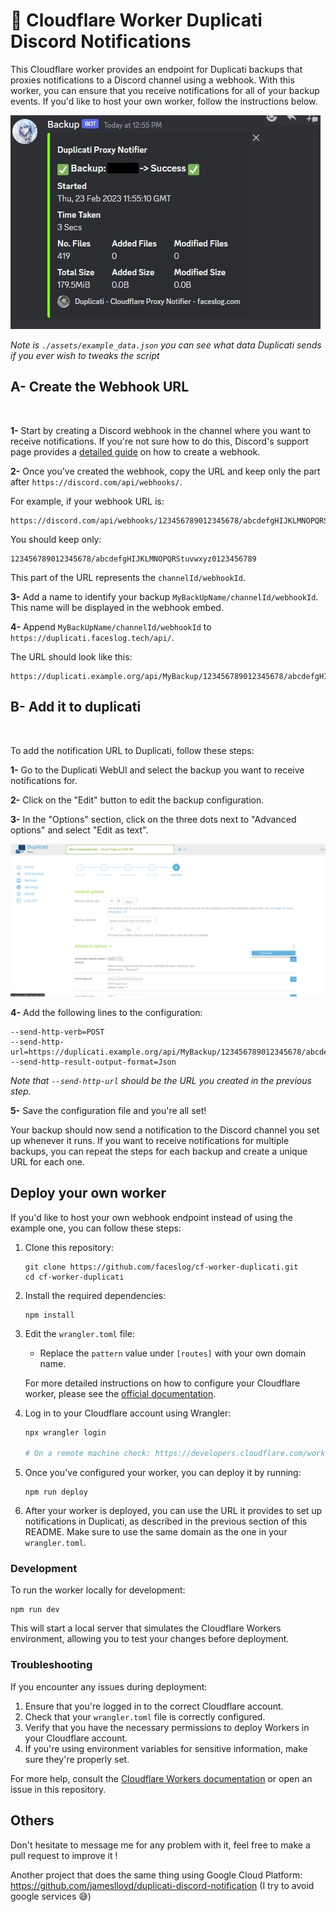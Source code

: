# 💾 Cloudflare Worker Duplicati Discord Notifications

This Cloudflare worker provides an endpoint for Duplicati backups that proxies notifications to a Discord channel using a webhook. With this worker, you can ensure that you receive notifications for all of your backup events. If you'd like to host your own worker, follow the instructions below.

![Example](./assets/webhook.jpg)

*Note is `./assets/example_data.json` you can see what data Duplicati sends if you ever wish to tweaks the script*

## A- Create the Webhook URL

<br/>

**1-** Start by creating a Discord webhook in the channel where you want to receive notifications. If you're not sure how to do this, Discord's support page provides a [detailed guide](https://support.discord.com/hc/en-us/articles/228383668-Intro-to-Webhooks) on how to create a webhook.

**2-** Once you've created the webhook, copy the URL and keep only the part after `https://discord.com/api/webhooks/`. <br>

For example, if your webhook URL is: 
```
https://discord.com/api/webhooks/123456789012345678/abcdefgHIJKLMNOPQRStuvwxyz0123456789`
```

You should keep only:
```
123456789012345678/abcdefgHIJKLMNOPQRStuvwxyz0123456789
```
This part of the URL represents the `channelId/webhookId`.

**3-** Add a name to identify your backup `MyBackUpName/channelId/webhookId`. This name will be displayed in the webhook embed.

**4-** Append `MyBackUpName/channelId/webhookId` to `https://duplicati.faceslog.tech/api/`.

The URL should look like this: 
```
https://duplicati.example.org/api/MyBackup/123456789012345678/abcdefgHIJKLMNOPQRStuvwxyz0123456789
```

## B- Add it to duplicati
<br/>

To add the notification URL to Duplicati, follow these steps:

**1-** Go to the Duplicati WebUI and select the backup you want to receive notifications for.

**2-** Click on the "Edit" button to edit the backup configuration.

**3-** In the "Options" section, click on the three dots next to "Advanced options" and select "Edit as text".

![AdvancedOptions](./assets/options.png)

**4-** Add the following lines to the configuration:

```
--send-http-verb=POST
--send-http-url=https://duplicati.example.org/api/MyBackup/123456789012345678/abcdefgHIJKLMNOPQRStuvwxyz0123456789
--send-http-result-output-format=Json
```

*Note that `--send-http-url` should be the URL you created in the previous step.*

**5-** Save the configuration file and you're all set!

Your backup should now send a notification to the Discord channel you set up whenever it runs. If you want to receive notifications for multiple backups, you can repeat the steps for each backup and create a unique URL for each one.

## Deploy your own worker

If you'd like to host your own webhook endpoint instead of using the example one, you can follow these steps:

1. Clone this repository:
   ```
   git clone https://github.com/faceslog/cf-worker-duplicati.git
   cd cf-worker-duplicati
   ```

2. Install the required dependencies:
   ```
   npm install
   ```

3. Edit the `wrangler.toml` file:
   - Replace the `pattern` value under `[routes]` with your own domain name.

   For more detailed instructions on how to configure your Cloudflare worker, please see the [official documentation](https://developers.cloudflare.com/workers/wrangler/configuration/).

4. Log in to your Cloudflare account using Wrangler:
   ```sh
   npx wrangler login

   # On a remote machine check: https://developers.cloudflare.com/workers/wrangler/commands/#use-wrangler-login-on-a-remote-machine
   ```

5. Once you've configured your worker, you can deploy it by running:
   ```
   npm run deploy
   ```

6. After your worker is deployed, you can use the URL it provides to set up notifications in Duplicati, as described in the previous section of this README. Make sure to use the same domain as the one in your `wrangler.toml`.

### Development

To run the worker locally for development:

```
npm run dev
```

This will start a local server that simulates the Cloudflare Workers environment, allowing you to test your changes before deployment.

### Troubleshooting

If you encounter any issues during deployment:

1. Ensure that you're logged in to the correct Cloudflare account.
2. Check that your `wrangler.toml` file is correctly configured.
3. Verify that you have the necessary permissions to deploy Workers in your Cloudflare account.
4. If you're using environment variables for sensitive information, make sure they're properly set.

For more help, consult the [Cloudflare Workers documentation](https://developers.cloudflare.com/workers/) or open an issue in this repository.

## Others

Don't hesitate to message me for any problem with it, feel free to make a pull request to improve it !

Another project that does the same thing using Google Cloud Platform: https://github.com/jameslloyd/duplicati-discord-notification (I try to avoid google services 😅)
